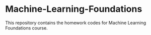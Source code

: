 # Machine-Learning-Foundations
This repository contains the homework codes for Machine Learning Foundations course.
